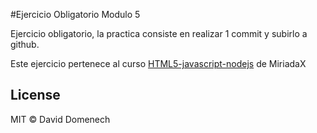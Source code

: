 #Ejercicio Obligatorio Modulo 5

 Ejercicio obligatorio, la practica consiste en realizar 1 commit y subirlo a github.
 
 Este ejercicio pertenece al curso  [HTML5-javascript-nodejs](https://www.miriadax.net/web/javascript-node-js) de MiriadaX

License
------
MIT &copy; David Domenech

 